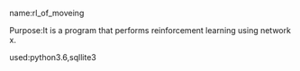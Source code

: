 name:rl_of_moveing

Purpose:It is a program that performs reinforcement learning using network x.

used:python3.6,sqllite3